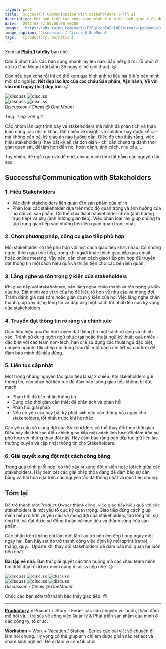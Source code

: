 ```yaml
---
layout: post
title:  Successful Communication with Stakeholders (Phần 2)
description: Mời bạn tiếp tục cùng team mình tìm hiểu cách giao tiếp đúng & hiểu stakeholders hơn nghen.
date:   2022-08-22 09:00:00 +0700
image:  'https://pbs.twimg.com/media/F2RqCzebEAEnlUE?format=jpg&name=large'
image_caption: 'Discussion / Circus @ OneMount'
tags:   [productory, workation]
---
```


Xem lại **[Phần 1](/blog/successful-communication-with-stakeholders-part-1) tại đây** bạn nhé.


Còn 5 phút nữa. Các bạn cũng nhanh tay lên nào. Sắp hết giờ rồi. (5 phút ở vũ trụ One Mount dài bằng 35 ngày ở thế giới thực). 😗


Còn nếu bạn xong rồi thì có thể xem qua hình ảnh tư liệu mà ê-kíp bên mình mới tác nghiệp: **Nét đẹp lao lực của các cháu Sản phẩm, Vận hành, Vẽ vời vào một ngày (hơi) đẹp trời**. 😌

<div class="gallery-box">
  <div class="gallery">
    <img src="https://pbs.twimg.com/media/F2RqGCBbYAAQpwE?format=jpg&name=large" loading="lazy" alt="discuss">
    <img src="https://pbs.twimg.com/media/F2RqO2saoAATnvt?format=jpg&name=large" loading="lazy" alt="discuss">
  </div>
</div>
<div class="gallery-box">
  <div class="gallery">
    <img src="https://pbs.twimg.com/media/F2RqLYZbIAA2WKz?format=jpg&name=large" loading="lazy" alt="discuss">
    <img src="https://pbs.twimg.com/media/F2RqQuaaAAACOOZ?format=jpg&name=large" loading="lazy" alt="discuss">
  </div>
<em>Discussion / Circus @ One Mount</em>
</div>

*Ting. Ting. Hết giờ.*

Các nhóm lần lượt trình bày về stakeholders mà mình đã phân tích và thảo luận cùng các nhóm khác. Rất nhiều về insight và solution hay được kể ra - mà không cần bất kỳ giáo án nào hướng dẫn. Điều đó cho thấy rằng, việc hiểu stakeholders (hay bất kỳ ai) rất đơn giản - chỉ cần chúng ta dành thời gian quan sát, để tâm hơn đến họ, hoàn cảnh, tính cách, nhu cầu,...

Tuy nhiên, để ngắn gọn và dễ nhớ, chúng mình tóm tắt bằng các nguyên tắc sau:


## Successful Communication with Stakeholders

### 1. Hiểu Stakeholders

- Xác định stakeholders liên quan đến sản phẩm của mình
- Phân loại các stakeholder dựa trên mức độ quan trọng và ảnh hưởng của họ đối với sản phẩm. Có thể chia thành stakeholder chính (ảnh hưởng trực tiếp) và phụ (ảnh hưởng gián tiếp). Việc phân loại này giúp chúng ta tập trung giao tiếp vào những bên liên quan quan trọng nhất.

### 2. Chọn phương pháp, công cụ giao tiếp phù hợp

Mỗi stakeholder có thể phù hợp với một cách giao tiếp khác nhau. Có những người thích gặp trực tiếp, trong khi người khác thích giao tiếp qua email hoặc online meeting. Vậy nên, cần chọn cách giao tiếp phù hợp để truyền đạt thông tin một cách hiệu quả và thuận tiện cho các bên liên quan.

### 3. Lắng nghe và tôn trọng ý kiến của stakeholders

Khi giao tiếp với stakeholders, nên lắng nghe chân thành và tôn trọng ý kiến của họ. Đặt mình vào vị trí của họ để hiểu rõ hơn về nhu cầu và mong đợi. Tránh đánh giá quá sớm hoặc gián đoạn ý kiến của họ. Việc lắng nghe chân thành giúp xây dựng lòng tin và đáp ứng một cách tốt nhất đến các kỳ vọng của stakeholders.

### 4. Truyền đạt thông tin rõ ràng và chính xác

Giao tiếp hiệu quả đòi hỏi truyền đạt thông tin một cách rõ ràng và chính xác. Tránh sử dụng ngôn ngữ phức tạp hoặc thuật ngữ kỹ thuật quá nhiều - đặc biệt với các team non-tech, hạn chế sử dụng các thuật ngữ đặc biệt, chuyên ngành. Ghi chép nội dung trao đổi một cách chi tiết và confirm để đảm bảo mình đã hiểu đúng.

### 5. Liên tục cập nhật

Một trong những nguyên tắc giao tiếp là sự 2 chiều. Khi stakeholders gửi thông tin, cần phản hồi liên tục để đảm bảo luồng giao tiếp không bị đứt mạch.

- Phản hồi đã tiếp nhận thông tin
- Cung cấp thời gian cần thiết để phân tích và phản hồi
- Phản hồi giải pháp
- Nếu có yêu cầu hay bất kỳ phát sinh nào cần thông báo ngay cho stakeholders, tốt nhất trước khi họ nhắc

Các yêu cầu và mong đợi của Stakeholders có thể thay đổi theo thời gian. Điều này đòi hỏi bạn điều chỉnh giao tiếp một cách linh hoạt để đảm bảo sự phù hợp với những thay đổi này. Hãy đảm bảo rằng bạn tiếp tục giữ liên lạc thường xuyên và cập nhật thông tin cho Stakeholders.

### 6. Giải quyết xung đột một cách công bằng

Trong quá trình phối hợp, có thể xảy ra xung đột ý kiến hoặc lợi ích giữa các stakeholders. Hãy xem xét các giải pháp thỏa đáng để đảm bảo sự cân bằng và hài hòa dựa trên các nguyên tắc đã thống nhất và mục tiêu chung. 



## Tóm lại

Để trở thành một Product Owner thành công, việc giao tiếp hiệu quả với các stakeholders là một yếu tố cực kỳ quan trọng. Giao tiếp đúng cách giúp mình hiểu rõ hơn về yêu cầu và mong đợi của stakeholders, tạo lòng tin, sự ủng hộ, và đạt được sự đồng thuận về mục tiêu và thành công của sản phẩm.

Các phần trên không chỉ làm một lần hay trở nên êm đẹp trong ngày một ngày hai. Bạn hãy set nó trở thành công việc định kỳ mỗi sprint (retro), tháng, quý... Update khi thay đổi stakeholders để đảm bảo mối quan hệ luôn bền chặt.

**Bài tập về nhà**. Bạn thử giải quyết các tình huống mà các cháu team mình hỏi dưới đây rồi inbox mình cùng discuss tiếp nhé. 😉

<div class="gallery-box">
  <div class="gallery">
    <img src="https://pbs.twimg.com/media/F2Rd5s2aQAE6h0l?format=jpg&name=large" loading="lazy" alt="discuss">
    <img src="https://pbs.twimg.com/media/F2Rdyu-bwAAjrGE?format=jpg&name=large" loading="lazy" alt="discuss">
    <img src="https://pbs.twimg.com/media/F2RdwoeboAAvDHS?format=jpg&name=large" loading="lazy" alt="discuss">
  </div>
</div>
<div class="gallery-box">
  <div class="gallery">
    <img src="https://pbs.twimg.com/media/F2Rd7OsaQAE-mSZ?format=jpg&name=large" loading="lazy" alt="discuss">
    <img src="https://pbs.twimg.com/media/F2Rd9FtbcAAYWkk?format=jpg&name=large" loading="lazy" alt="discuss">
    <img src="https://pbs.twimg.com/media/F2Rd3CBbkAASOAp?format=jpg&name=large" loading="lazy" alt="discuss">
  </div>
<em>Discussion / Circus @ OneMount</em>
</div>

Chúc các bạn sớm trở thành bậc thầy giao tiếp! 😗

___

**[Productory](/tags/?tag=productory)** = Product + Story - Series các câu chuyện vui buồn, thấm đẫm mồ hôi và... trà sữa về công việc Quản lý & Phát triển sản phẩm của mình ở các công ty, tổ chức.


**[Workation](/tags/?tag=workation)** = Work + Vacation / Station - Series các bài viết về chuyện đi làm nói chung. Hy vọng có thể giúp anh chị em được phần nào reflect và share kinh nghiệm. Để đi làm vui như đi chơi.